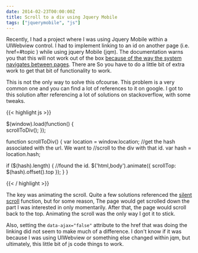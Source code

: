 ```yaml
---
date: 2014-02-23T00:00:00Z
title: Scroll to a div using Jquery Mobile
tags: ["jquerymobile", "js"]
---
```


Recently, I had a project where I was using Jquery Mobile within a UIWebview control.
I had to implement linking to an id on another page (i.e. href=#topic ) while using jquery Mobile (jqm). 
The documentation warns you that this will not work out of the box [because of the way the system navigates between pages][links].
There are
So you have to do a little bit of extra work to get that bit of functionality to work. 

This is not the only way to solve this ofcourse.
This problem is a very common one and you can find a lot of references to it on google. 
I got to this solution after referencing a lot of solutions on stackoverflow, with some tweaks.

{{< highlight js >}}

$(window).load(function() {    
    scrollToDiv();
});

function scrollToDiv() {
  var location = window.location;
  //get the hash associated with the url. We want to
    //scroll to the div with that id.
    var hash = location.hash;

  if ($(hash).length) {
    //found the id. 
      $('html,body').animate({
          scrollTop: $(hash).offset().top
      }); 
  }
}

{{< / highlight >}}

The key was animating the scroll. Quite a few solutions referenced the [silent scroll][silentscroll]
function, but for some reason, The page would get scrolled down the part I was interested in only momentarily.
After that, the page would scroll back to the top.
Animating the scroll was the only way I got it to stick.

Also, setting the ```data-ajax="false"``` attribute to the href that was doing the linking did not seem to make
much of a difference. I don't know if it was because I was using UIWebview or something else changed within jqm, 
but ultimately, this little bit of js code things to work.



[links]:http://demos.jquerymobile.com/1.4.1/pages/
[silentscroll]: https://api.jquerymobile.com/jQuery.mobile.silentScroll/

